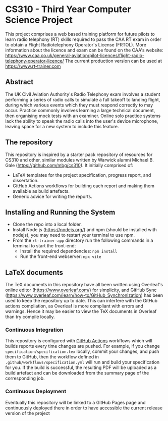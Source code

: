 # CS310 - Third Year Computer Science Project
This project comprises a web based training platform for future pilots to learn radio telephony (RT) skills required to pass the CAA RT exam in order to obtain a Flight Radiotelephony Operator's License (FRTOL). More information about the licence and exam can be found on the CAA's website:
https://www.caa.co.uk/general-aviation/pilot-licences/flight-radio-telephony-operator-licence/
The current production version can be used at https://www.rt-trainer.com
## Abstract
The UK Civil Aviation Authority's Radio Telephony exam involves a student performing a series of radio calls to simulate a full takeoff to landing flight, during which various events which they must respond correctly to may occur. Practice commonly involves learning a large technical document, then organising mock tests with an examiner. Online solo practice systems lack the ability to speak the radio calls into the user's device microphone, leaving space for a new system to include this feature.
## The repository
This repository is inspired by a starter pack repository of resources for CS310 and other, similar modules written by Warwick alumni Michael B. Gale (https://github.com/mbg/cs310). It initially comprised of:
- LaTeX templates for the project specification, progress report, and dissertation.
- GitHub Actions workflows for building each report and making them available as build artefacts.
- Generic advice for writing the reports.
## Installing and Running the System
- Clone the repo into a local folder.
- Install Node.js (https://nodejs.org/) and npm (should be installed with nodejs), you may need to restart your terminal to use npm.
- From the `rt-trainer-app` directory run the following commands in a terminal to start the front-end:
	- Install the required dependencies: `npm install`
	- Run the front-end webserver: `npx vite` 
## LaTeX documents
The TeX documents in this repository have all been written using Overleaf's online editor (https://www.overleaf.com/) for simplicity, and GitHub Sync (https://www.overleaf.com/learn/how-to/GitHub_Synchronization) has been used to keep the repository up to date. This can interfere with the GitHub actions compliation, as Overleaf is more compliant with errors and warnings. Hence it may be easier to view the TeX documents in Overleaf than try compile locally.
### Continuous Integration
This repository is configured with [GitHub Actions](https://docs.github.com/en/actions) workflows which will builds reports every time changes are pushed. For example, if you change `specification/specification.tex` locally, commit your changes, and push them to GitHub, then the workflow defined in `.github/workflows/specification.yml` will run and build your specification for you. If the build is successful, the resulting PDF will be uploaded as a build artefact and can be downloaded from the summary page of the corresponding job.
### Continuous Deployment
Eventually this repository will be linked to a GitHub Pages page and continuously deployed there in order to have accessible the current release version of the project
